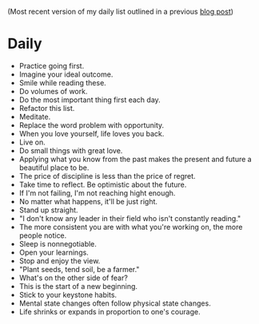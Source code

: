 (Most recent version of my daily list outlined in a previous [blog post](http://jasdev.me/daily-list))

# Daily

- Practice going first.
- Imagine your ideal outcome.
- Smile while reading these.
- Do volumes of work.
- Do the most important thing first each day.
- Refactor this list.
- Meditate.
- Replace the word problem with opportunity.
- When you love yourself, life loves you back.
- Live on.
- Do small things with great love.
- Applying what you know from the past makes the present and future a beautiful place to be.
- The price of discipline is less than the price of regret.
- Take time to reflect. Be optimistic about the future.
- If I'm not failing, I'm not reaching hight enough.
- No matter what happens, it'll be just right.
- Stand up straight.
- "I don't know any leader in their field who isn't constantly reading."
- The more consistent you are with what you're working on, the more people notice.
- Sleep is nonnegotiable.
- Open your learnings.
- Stop and enjoy the view.
- "Plant seeds, tend soil, be a farmer."
- What's on the other side of fear?
- This is the start of a new beginning.
- Stick to your keystone habits.
- Mental state changes often follow physical state changes.
- Life shrinks or expands in proportion to one's courage.
